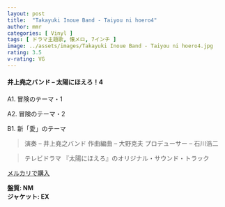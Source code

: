 ```yaml
---
layout: post
title:  "Takayuki Inoue Band - Taiyou ni hoero4"
author: mmr
categories: [ Vinyl ]
tags: [ ドラマ主題歌, 懐メロ, 7インチ ]
image: ../assets/images/Takayuki Inoue Band - Taiyou ni hoero4.jpg
rating: 3.5
v-rating: VG
---
```


#### 井上堯之バンド – 太陽にほえろ！4

A1. 冒険のテーマ・1

A2. 冒険のテーマ・2

B1. 新「愛」のテーマ

> 演奏 – 井上堯之バンド
作曲編曲 – 大野克夫
プロデューサー – 石川浩二

> テレビドラマ 『太陽にほえろ』のオリジナル・サウンド・トラック

[メルカリで購入](https://jp.mercari.com/item/m95573713723)

<div class="mt-4 mb-4 d-flex align-items-center">
<strong class="mr-1">盤質: NM</strong>
</div>
<div class="mt-4 mb-4 d-flex align-items-center">
<strong class="mr-1">ジャケット: EX</strong>
</div>
